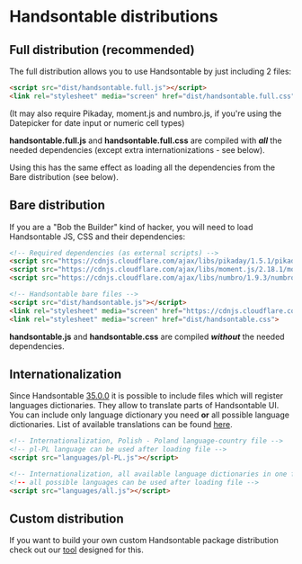 # Handsontable distributions

## Full distribution (recommended)

The full distribution allows you to use Handsontable by just including 2 files:
```html
<script src="dist/handsontable.full.js"></script>
<link rel="stylesheet" media="screen" href="dist/handsontable.full.css">
```
(It may also require Pikaday, moment.js and numbro.js, if you're using the Datepicker for date input or numeric cell types)

**handsontable.full.js** and **handsontable.full.css** are compiled with ___all___ the needed dependencies (except extra internationizations - see below).

Using this has the same effect as loading all the dependencies from the Bare distribution (see below).

## Bare distribution

If you are a "Bob the Builder" kind of hacker, you will need to load Handsontable JS, CSS and their dependencies:
```html
<!-- Required dependencies (as external scripts) -->
<script src="https://cdnjs.cloudflare.com/ajax/libs/pikaday/1.5.1/pikaday.min.js"></script>
<script src="https://cdnjs.cloudflare.com/ajax/libs/moment.js/2.18.1/moment.min.js"></script>
<script src="https://cdnjs.cloudflare.com/ajax/libs/numbro/1.9.3/numbro.min.js"></script>

<!-- Handsontable bare files -->
<script src="dist/handsontable.js"></script>
<link rel="stylesheet" media="screen" href="https://cdnjs.cloudflare.com/ajax/libs/pikaday/1.5.1/css/pikaday.min.css">
<link rel="stylesheet" media="screen" href="dist/handsontable.css">
```

**handsontable.js** and **handsontable.css** are compiled ___without___ the needed dependencies.

## Internationalization
Since Handsontable [35.0.0](https://docs.handsontable.com/0.35.0/tutorial-release-notes.html) it is possible to include files which will register languages dictionaries. They allow to translate parts of Handsontable UI. You can include only language dictionary you need **or** all possible language dictionaries. List of available translations can be found [here](https://docs.handsontable.com/0.35.0/internationalization.html).

```html
<!-- Internationalization, Polish - Poland language-country file -->
<!-- pl-PL language can be used after loading file -->
<script src="languages/pl-PL.js"></script>

<!-- Internationalization, all available language dictionaries in one file
<!-- all possible languages can be used after loading file -->
<script src="languages/all.js"></script>
```

## Custom distribution

If you want to build your own custom Handsontable package distribution check out our [tool](https://github.com/handsontable/hot-builder) designed for this.
